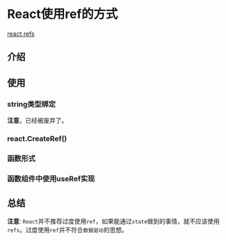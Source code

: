 <!--
 * @Author: tangdaoyong
 * @Date: 2021-06-10 17:48:18
 * @LastEditors: tangdaoyong
 * @LastEditTime: 2021-06-10 18:23:00
 * @Description: React使用ref的方式
-->
# React使用ref的方式

[react refs](https://reactjs.org/docs/refs-and-the-dom.html)

## 介绍

## 使用

### string类型绑定

**注意**，已经被废弃了。

### react.CreateRef()

### 函数形式

### 函数组件中使用useRef实现

## 总结

**注意**: `React`并不推荐过度使用`ref`，如果能通过`state`做到的事情，就不应该使用 `refs`。过度使用`ref`并不符合`数据驱动`的思想。
